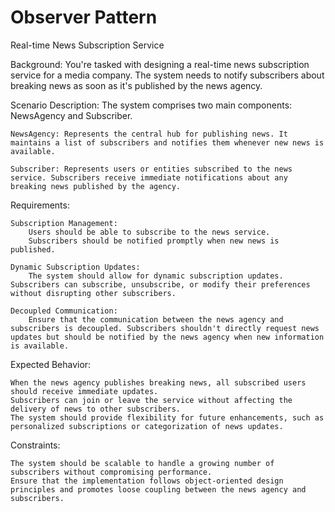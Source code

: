 # Observer Pattern

Real-time News Subscription Service

Background: You're tasked with designing a real-time news subscription service for a media company. The system needs to notify subscribers about breaking news as soon as it's published by the news agency.

Scenario Description: The system comprises two main components: NewsAgency and Subscriber.

    NewsAgency: Represents the central hub for publishing news. It maintains a list of subscribers and notifies them whenever new news is available.

    Subscriber: Represents users or entities subscribed to the news service. Subscribers receive immediate notifications about any breaking news published by the agency.

Requirements:

    Subscription Management:
        Users should be able to subscribe to the news service.
        Subscribers should be notified promptly when new news is published.

    Dynamic Subscription Updates:
        The system should allow for dynamic subscription updates. Subscribers can subscribe, unsubscribe, or modify their preferences without disrupting other subscribers.

    Decoupled Communication:
        Ensure that the communication between the news agency and subscribers is decoupled. Subscribers shouldn't directly request news updates but should be notified by the news agency when new information is available.

Expected Behavior:

    When the news agency publishes breaking news, all subscribed users should receive immediate updates.
    Subscribers can join or leave the service without affecting the delivery of news to other subscribers.
    The system should provide flexibility for future enhancements, such as personalized subscriptions or categorization of news updates.

Constraints:

    The system should be scalable to handle a growing number of subscribers without compromising performance.
    Ensure that the implementation follows object-oriented design principles and promotes loose coupling between the news agency and subscribers.
